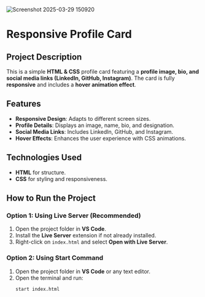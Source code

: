 ![Screenshot 2025-03-29 150920](https://github.com/user-attachments/assets/e3c3945b-6c0e-4f05-8652-f325d6a06467)
# Responsive Profile Card

## Project Description
This is a simple **HTML & CSS** profile card featuring a **profile image, bio, and social media links (LinkedIn, GitHub, Instagram)**. The card is fully **responsive** and includes a **hover animation effect**.

## Features
- **Responsive Design**: Adapts to different screen sizes.
- **Profile Details**: Displays an image, name, bio, and designation.
- **Social Media Links**: Includes LinkedIn, GitHub, and Instagram.
- **Hover Effects**: Enhances the user experience with CSS animations.

## Technologies Used
- **HTML** for structure.
- **CSS** for styling and responsiveness.

## How to Run the Project
### Option 1: Using Live Server (Recommended)
1. Open the project folder in **VS Code**.
2. Install the **Live Server** extension if not already installed.
3. Right-click on `index.html` and select **Open with Live Server**.

### Option 2: Using Start Command
1. Open the project folder in **VS Code** or any text editor.
2. Open the terminal and run:
   ```sh
   start index.html
